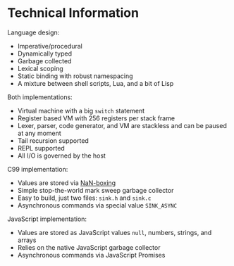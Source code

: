
Technical Information
=====================

Language design:

* Imperative/procedural
* Dynamically typed
* Garbage collected
* Lexical scoping
* Static binding with robust namespacing
* A mixture between shell scripts, Lua, and a bit of Lisp

Both implementations:

* Virtual machine with a big `switch` statement
* Register based VM with 256 registers per stack frame
* Lexer, parser, code generator, and VM are stackless and can be paused at any moment
* Tail recursion supported
* REPL supported
* All I/O is governed by the host

C99 implementation:

* Values are stored via [NaN-boxing](http://syntheti.cc/article/nan-boxing/)
* Simple stop-the-world mark sweep garbage collector
* Easy to build, just two files: `sink.h` and `sink.c`
* Asynchronous commands via special value `SINK_ASYNC`

JavaScript implementation:

* Values are stored as JavaScript values `null`, numbers, strings, and arrays
* Relies on the native JavaScript garbage collector
* Asynchronous commands via JavaScript Promises
